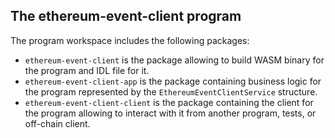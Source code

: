 ## The **ethereum-event-client** program

The program workspace includes the following packages:
- `ethereum-event-client` is the package allowing to build WASM binary for the program and IDL file for it. 
- `ethereum-event-client-app` is the package containing business logic for the program represented by the `EthereumEventClientService` structure.  
- `ethereum-event-client-client` is the package containing the client for the program allowing to interact with it from another program, tests, or
  off-chain client.


